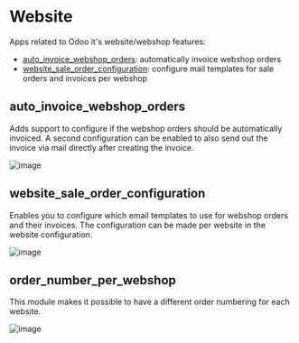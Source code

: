 # Website
Apps related to Odoo it's website/webshop features:
- [auto_invoice_webshop_orders](#auto_invoice_webshop_orders): 
automatically invoice webshop orders
- [website_sale_order_configuration](#website_sale_order_configuration):
configure mail templates for sale orders and invoices per webshop

## auto_invoice_webshop_orders
Adds support to configure if the webshop orders should be automatically invoiced.
A second configuration can be enabled to also send out the invoice via mail directly after creating the invoice.

![image](https://user-images.githubusercontent.com/17778757/180216174-ff60521c-5588-4004-8467-9f55bfcba344.png)


## website_sale_order_configuration
Enables you to configure which email templates to use for webshop orders and their invoices.
The configuration can be made per website in the website configuration.

![image](https://user-images.githubusercontent.com/17778757/180216243-be70f471-42d6-4716-a69d-92d18a385b3d.png)

## order_number_per_webshop
This module makes it possible to have a different order numbering for each website.

![image](https://user-images.githubusercontent.com/17778757/180254382-35f97201-6e13-416c-a7bf-803fd0fd0b0d.png)
